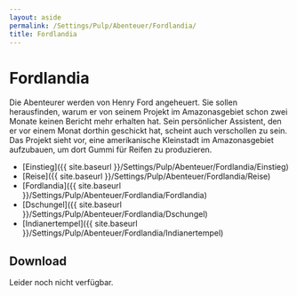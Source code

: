 ```yaml
---
layout: aside
permalink: /Settings/Pulp/Abenteuer/Fordlandia/
title: Fordlandia
---
```


# Fordlandia

Die Abenteurer werden von Henry Ford angeheuert. Sie sollen herausfinden, warum er von seinem Projekt im Amazonasgebiet schon zwei Monate keinen Bericht mehr erhalten hat. Sein persönlicher Assistent, den er vor einem Monat dorthin geschickt hat, scheint auch verschollen zu sein. Das Projekt sieht vor, eine amerikanische Kleinstadt im Amazonasgebiet aufzubauen, um dort Gummi für Reifen zu produzieren.

- [Einstieg]({{ site.baseurl }}/Settings/Pulp/Abenteuer/Fordlandia/Einstieg)
- [Reise]({{ site.baseurl }}/Settings/Pulp/Abenteuer/Fordlandia/Reise)
- [Fordlandia]({{ site.baseurl }}/Settings/Pulp/Abenteuer/Fordlandia/Fordlandia)
- [Dschungel]({{ site.baseurl }}/Settings/Pulp/Abenteuer/Fordlandia/Dschungel)
- [Indianertempel]({{ site.baseurl }}/Settings/Pulp/Abenteuer/Fordlandia/Indianertempel)

## Download

Leider noch nicht verfügbar.
